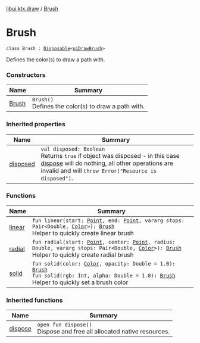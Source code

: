 [libui.ktx.draw](../README.md) / [Brush](README.md)

# Brush

`class Brush : `[`Disposable`](../../libui.ktx/-disposable/README.md)`<`[`uiDrawBrush`](../../libui/ui-draw-brush/README.md)`>`

Defines the color(s) to draw a path with.

### Constructors

| Name | Summary |
|---|---|
| [Brush](-brush.md) | `Brush()`<br>Defines the color(s) to draw a path with. |

### Inherited properties

| Name | Summary |
|---|---|
| [disposed](../../libui.ktx/-disposable/disposed.md) | `val disposed: Boolean`<br>Returns `true` if object was disposed - in this case [dispose](../../libui.ktx/-disposable/dispose.md) will do nothing, all other operations are invalid and will `throw Error("Resource is disposed")`. |

### Functions

| Name | Summary |
|---|---|
| [linear](linear.md) | `fun linear(start: `[`Point`](../-point/README.md)`, end: `[`Point`](../-point/README.md)`, vararg stops: Pair<Double, `[`Color`](../-color/README.md)`>): `[`Brush`](README.md)<br>Helper to quickly create linear brush |
| [radial](radial.md) | `fun radial(start: `[`Point`](../-point/README.md)`, center: `[`Point`](../-point/README.md)`, radius: Double, vararg stops: Pair<Double, `[`Color`](../-color/README.md)`>): `[`Brush`](README.md)<br>Helper to quickly create radial brush |
| [solid](solid.md) | `fun solid(color: `[`Color`](../-color/README.md)`, opacity: Double = 1.0): `[`Brush`](README.md)<br>`fun solid(rgb: Int, alpha: Double = 1.0): `[`Brush`](README.md)<br>Helper to quickly set a brush color |

### Inherited functions

| Name | Summary |
|---|---|
| [dispose](../../libui.ktx/-disposable/dispose.md) | `open fun dispose()`<br>Dispose and free all allocated native resources. |

